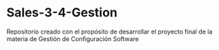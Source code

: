 # Sales-3-4-Gestion
Repositorio creado con el propósito de desarrollar el proyecto final de la materia de Gestión de Configuración Software
